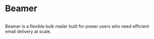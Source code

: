 <p>
    <h1>Beamer</h1>
</p>

<p>
    <a aria-label="License" href="https://github.com/keryx-labs/beamer/blob/main/LICENSE"><img alt="" src="https://img.shields.io/github/license/Keryx-Labs/beamer?style=flat"></a>
</p>

Beamer is a flexible bulk mailer built for power users who need efficient email delivery at scale.
